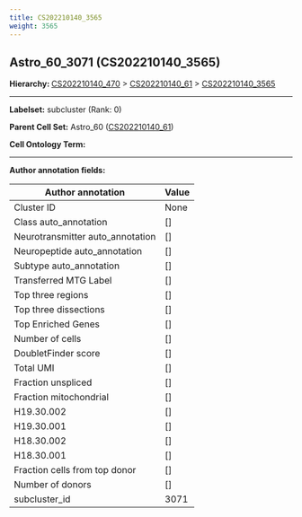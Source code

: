 ```yaml
---
title: CS202210140_3565
weight: 3565
---
```

## Astro_60_3071 (CS202210140_3565)
<b>Hierarchy: </b>
[CS202210140_470](../CS202210140_470) >
[CS202210140_61](../CS202210140_61) >
[CS202210140_3565](../CS202210140_3565)

---


**Labelset:** subcluster (Rank: 0)

**Parent Cell Set:** Astro_60 ([CS202210140_61](../CS202210140_61))



**Cell Ontology Term:** 

[MARKER GENES.]: #


---

[TRANSFERRED ANNOTATIONS.]: #


[AUTHOR ANNOTATION FIELDS.]: #


**Author annotation fields:**

| Author annotation | Value |
|-------------------|-------|
|Cluster ID|None|
|Class auto_annotation|[]|
|Neurotransmitter auto_annotation|[]|
|Neuropeptide auto_annotation|[]|
|Subtype auto_annotation|[]|
|Transferred MTG Label|[]|
|Top three regions|[]|
|Top three dissections|[]|
|Top Enriched Genes|[]|
|Number of cells|[]|
|DoubletFinder score|[]|
|Total UMI|[]|
|Fraction unspliced|[]|
|Fraction mitochondrial|[]|
|H19.30.002|[]|
|H19.30.001|[]|
|H18.30.002|[]|
|H18.30.001|[]|
|Fraction cells from top donor|[]|
|Number of donors|[]|
|subcluster_id|3071|

